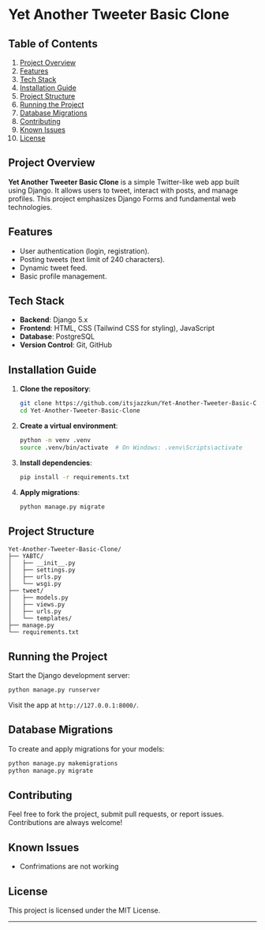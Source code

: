 

# Yet Another Tweeter Basic Clone

## Table of Contents
1. [Project Overview](#project-overview)
2. [Features](#features)
3. [Tech Stack](#tech-stack)
4. [Installation Guide](#installation-guide)
5. [Project Structure](#project-structure)
6. [Running the Project](#running-the-project)
7. [Database Migrations](#database-migrations)
8. [Contributing](#contributing)
9. [Known Issues](#known-issues)
10. [License](#license)

## Project Overview
**Yet Another Tweeter Basic Clone** is a simple Twitter-like web app built using Django. It allows users to tweet, interact with posts, and manage profiles. This project emphasizes Django Forms and fundamental web technologies.

## Features
- User authentication (login, registration).
- Posting tweets (text limit of 240 characters).
- Dynamic tweet feed.
- Basic profile management.

## Tech Stack
- **Backend**: Django 5.x
- **Frontend**: HTML, CSS (Tailwind CSS for styling), JavaScript
- **Database**: PostgreSQL
- **Version Control**: Git, GitHub

## Installation Guide
1. **Clone the repository**:
   ```bash
   git clone https://github.com/itsjazzkun/Yet-Another-Tweeter-Basic-Clone.git
   cd Yet-Another-Tweeter-Basic-Clone
   ```
2. **Create a virtual environment**:
   ```bash
   python -m venv .venv
   source .venv/bin/activate  # On Windows: .venv\Scripts\activate
   ```
3. **Install dependencies**:
   ```bash
   pip install -r requirements.txt
   ```
4. **Apply migrations**:
   ```bash
   python manage.py migrate
   ```

## Project Structure
```
Yet-Another-Tweeter-Basic-Clone/
├── YABTC/
│   ├── __init__.py
│   ├── settings.py
│   ├── urls.py
│   └── wsgi.py
├── tweet/
│   ├── models.py
│   ├── views.py
│   ├── urls.py
│   └── templates/
├── manage.py
└── requirements.txt
```

## Running the Project
Start the Django development server:
```bash
python manage.py runserver
```
Visit the app at `http://127.0.0.1:8000/`.

## Database Migrations
To create and apply migrations for your models:
```bash
python manage.py makemigrations
python manage.py migrate
```

## Contributing
Feel free to fork the project, submit pull requests, or report issues. Contributions are always welcome!

## Known Issues
 
- Confrimations are not working

## License
This project is licensed under the MIT License.

---
